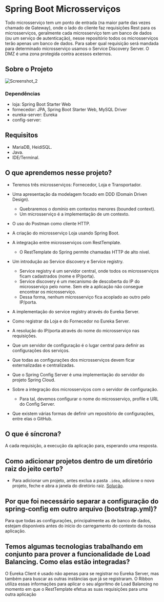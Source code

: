 # Spring Boot Microsserviços
Todo microsserviço tem um ponto de entrada (na maior parte das vezes chamado de Gateway), onde o lado do cliente faz requisições Rest para os microsserviços, geralmente cada microsserviço tem um banco de dados (ou um serviço de autenticação), nesse repositório todos os microsserviços terão apenas um banco de dados. Para saber qual requisição será mandada para determinado microsserviço usamos o Service Discovery Server. O DMZ é uma zona protegida contra acessos externos. 

## Sobre o Projeto
![Screenshot_2](https://user-images.githubusercontent.com/72028645/153642553-dfcd7fdb-4c7f-419a-bb43-f1ffa96cd42f.png)

### Dependências
- loja: Spring Boot Starter Web
- fornecedor: JPA, Spring Boot Starter Web, MySQL Driver
- eureka-server: Eureka
- config-server: 

## Requisitos
- MariaDB, HeidiSQL.
- Java.
- IDE/Terminal.

## O que aprendemos nesse projeto?
- Teremos três microsserviços: Fornecedor, Loja e Transportador.
- Uma apresentação da modelagem focado em DDD (Domain Driven Design).
  - Quebraremos o domínio em contextos menores (bounded context).
  - Um microsserviço é a implementação de um contexto.
- O uso do Postman como cliente HTTP.
- A criação do microsserviço Loja usando Spring Boot.

- A integração entre microsserviços com RestTemplate.
  - O RestTemplate do Spring permite chamadas HTTP de alto nível.
- Um introdução ao Service discovery e Service registry.
  - Service registry é um servidor central, onde todos os microsserviços ficam cadastrados (nome e IP/porta).
  - Service discovery é um mecanismo de descoberta do IP do microsserviço pelo nome. Sem ele a aplicação não consegue encontrar os microsserviço.
  - Dessa forma, nenhum microsserviço fica acoplado ao outro pelo IP/porta.
- A implementação do service registry através do Eureka Server.
- Como registrar da Loja e do Fornecedor no Eureka Server.
- A resolução do IP/porta através do nome do microsserviço nas requisições.

- Que um servidor de configuração é o lugar central para definir as configurações dos serviços.
- Que todas as configurações dos microsserviços devem ficar externalizadas e centralizadas.
- Que o Spring Config Server é uma implementação do servidor do projeto Spring Cloud.
- Sobre a integração dos microsserviços com o servidor de configuração.
  - Para tal, devemos configurar o nome do microsserviço, profile e URL do Config Server.
- Que existem várias formas de definir um repositório de configurações, entre elas o GitHub.

## O que é síncrona? 
A cada requisição, a execução da aplicação para, esperando uma resposta.

## Como adicionar projetos dentro de um diretório raiz do jeito certo?
- Para adicionar um projeto, antes exclua a pasta `.idea`, adicione o novo projeto, feche e abra a janela do diretório raiz. [Solução](https://qastack.com.br/programming/11454822/import-maven-dependencies-in-intellij-idea).

## Por que foi necessário separar a configuração do spring-config em outro arquivo (bootstrap.yml)?
Para que todas as configurações, principalmente as de banco de dados, estejam disponíveis antes do início do carregamento do contexto da nossa aplicação.

## Temos algumas tecnologias trabalhando em conjunto para prover a funcionalidade de Load Balancing. Como elas estão integradas?
O Eureka Client é usado não apenas para se registrar no Eureka Server, mas também para buscar as outras instâncias que já se registraram. O Ribbon utiliza essas informações para aplicar o seu algoritmo de Load Balancing no momento em que o RestTemplate efetua as suas requisições para uma outra aplicação
